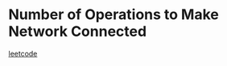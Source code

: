 Number of Operations to Make Network Connected
==============================================
[leetcode](https://leetcode.com/problems/number-of-operations-to-make-network-connected)

